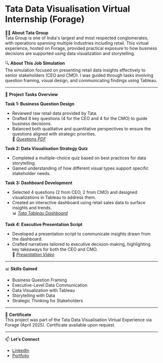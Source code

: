 # Tata Data Visualisation Virtual Internship (Forage)

🧑‍💼 **About Tata Group**  
Tata Group is one of India's largest and most respected conglomerates, with operations spanning multiple industries including retail. This virtual experience, hosted on Forage, provided practical exposure to how business decisions are supported using data visualization and storytelling.

🔍 **About This Job Simulation**  
The simulation focused on presenting retail data insights effectively to senior stakeholders (CEO and CMO). I was guided through tasks involving question framing, visual design, and communicating findings using Tableau.

---

📂 **Project Tasks Overview**

**Task 1: Business Question Design**  
- Reviewed raw retail data provided by Tata.  
- Drafted 8 key questions (4 for the CEO and 4 for the CMO) to guide business decisions.  
- Balanced both qualitative and quantitative perspectives to ensure the questions aligned with strategic priorities.  
📄 *[Questions PDF](./TATA_Questions_CEO_CMO.pdf)*

**Task 2: Data Visualisation Strategy Quiz**  
- Completed a multiple-choice quiz based on best practices for data storytelling.  
- Gained understanding of how different visual types support specific stakeholder needs.

**Task 3: Dashboard Development**  
- Selected 4 questions (2 from CEO, 2 from CMO) and designed visualizations in Tableau to address them.  
- Created an interactive dashboard using retail sales data to surface insights and trends.  
📊 *[Tata Tableau Dashboard](https://public.tableau.com/views/TATA-RetailAnalysis/Dashboard1)*

**Task 4: Executive Presentation Script**  
- Developed a presentation script to communicate insights drawn from the dashboard.  
- Crafted narratives tailored to executive decision-making, highlighting key takeaways for both the CEO and CMO.  
🎤 *[Presentation Video](./TATA_Presentation.mp4)*

---

📊 **Skills Gained**
- Business Question Framing  
- Executive-Level Data Communication  
- Data Visualization with Tableau  
- Storytelling with Data  
- Strategic Thinking for Stakeholders
  
---

📜 **Certificate**  
This project was part of the Tata Data Visualisation Virtual Experience via Forage (April 2025). Certificate available upon request.

---

📫 **Let’s Connect**  
- [LinkedIn](https://linkedin.com/in/ananyajayaprakash1308)  
- [Portfolio](https://github.com/ananyajayaprakash13/portfolio)
